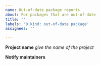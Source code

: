 ```yaml
---
name: Out-of-date package reports
about: For packages that are out-of-date
title: ''
labels: '0.kind: out-of-date package'
assignees: ''

---
```


**Project name**
_give the name of the project_

**Notify maintainers**

